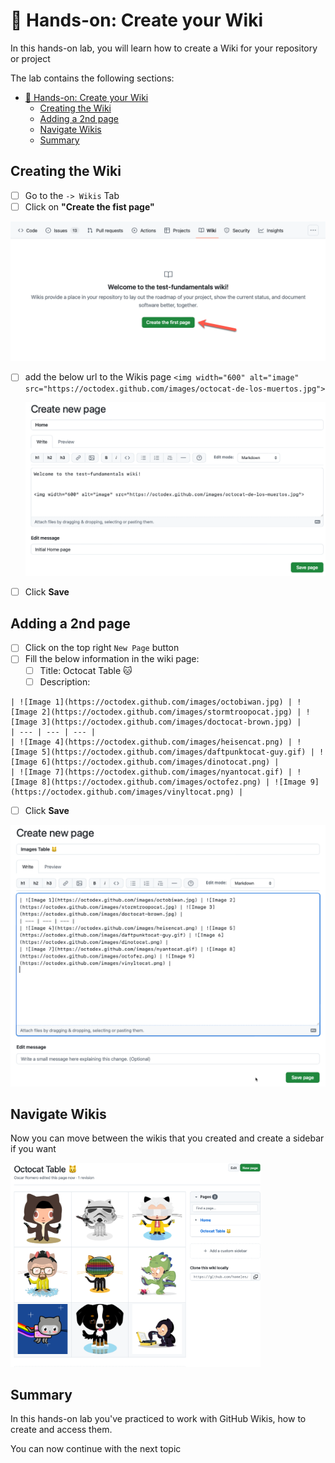 # 🔨 Hands-on: Create your Wiki

In this hands-on lab, you will learn how to create a Wiki for your repository or project

The lab contains the following sections:
- [🔨 Hands-on: Create your Wiki](#-hands-on-create-your-wiki)
  - [Creating the Wiki](#creating-the-wiki)
  - [Adding a 2nd page](#adding-a-2nd-page)
  - [Navigate Wikis](#navigate-wikis)
  - [Summary](#summary)

## Creating the Wiki

- [ ] Go to the `-> Wikis` Tab
- [ ] Click on **"Create the fist page"**

<img width="600" alt="image" src="../images/05_Wikis1.png">


- [ ] add the below url to the Wikis page
    `<img width="600" alt="image" src="https://octodex.github.com/images/octocat-de-los-muertos.jpg">`

    <img width="500" alt="image" src="../images/05_Wikis2.png">

- [ ] Click **Save**

## Adding a 2nd page

- [ ] Click on the top right `New Page` button
- [ ] Fill the below information in the wiki page:
  - [ ] Title: Octocat Table 🐱
  - [ ] Description:
```
| ![Image 1](https://octodex.github.com/images/octobiwan.jpg) | ![Image 2](https://octodex.github.com/images/stormtroopocat.jpg) | ![Image 3](https://octodex.github.com/images/doctocat-brown.jpg) |
| --- | --- | --- |
| ![Image 4](https://octodex.github.com/images/heisencat.png) | ![Image 5](https://octodex.github.com/images/daftpunktocat-guy.gif) | ![Image 6](https://octodex.github.com/images/dinotocat.png) |
| ![Image 7](https://octodex.github.com/images/nyantocat.gif) | ![Image 8](https://octodex.github.com/images/octofez.png) | ![Image 9](https://octodex.github.com/images/vinyltocat.png) |
```
- [ ] Click **Save**

<img width="600" alt="image" src="../images/05_Wikis3.png">

## Navigate Wikis

Now you can move between the wikis that you created and create a sidebar if you want

<img width="400" alt="image" src="../images/05_Wikis4.png">

## Summary

In this hands-on lab you've practiced to work with GitHub Wikis, how to create and access them.

You can now continue with the next topic

